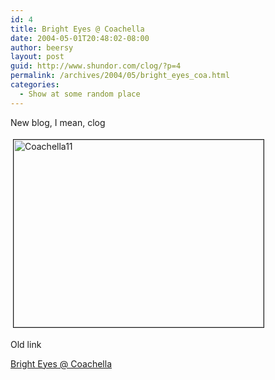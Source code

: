 ```yaml
---
id: 4
title: Bright Eyes @ Coachella
date: 2004-05-01T20:48:02-08:00
author: beersy
layout: post
guid: http://www.shundor.com/clog/?p=4
permalink: /archives/2004/05/bright_eyes_coa.html
categories:
  - Show at some random place
---
```

New blog, I mean, clog 

<img src="http://www.shundor.com/clog/images/coachella11.jpg" height="300" width="400" border="1" hspace="4" vspace="4" alt="Coachella11" /> 

Old link  
  
[Bright Eyes @ Coachella](http://www.shundor.com/brighteyes/ "Bright Eyes @ Coachella")